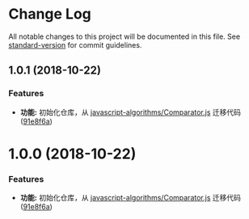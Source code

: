 # Change Log

All notable changes to this project will be documented in this file. See [standard-version](https://github.com/conventional-changelog/standard-version) for commit guidelines.

<a name="1.0.1"></a>
## 1.0.1 (2018-10-22)


### Features

* **功能:** 初始化仓库，从 [javascript-algorithms/Comparator.js](https://github.com/trekhleb/javascript-algorithms/blob/master/src/utils/comparator/Comparator.js) 迁移代码 ([91e8f6a](https://github.com/boycgit/ss-comparator/commit/91e8f6a))



<a name="1.0.0"></a>
# 1.0.0 (2018-10-22)


### Features

* **功能:** 初始化仓库，从 [javascript-algorithms/Comparator.js](https://github.com/trekhleb/javascript-algorithms/blob/master/src/utils/comparator/Comparator.js) 迁移代码 ([91e8f6a](https://github.com/boycgit/ss-comparator/commit/91e8f6a))
